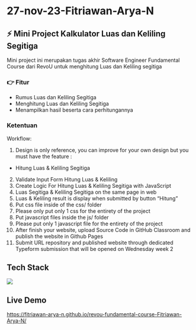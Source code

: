 # 27-nov-23-Fitriawan-Arya-N

## ⚡ Mini Project Kalkulator Luas dan Keliling Segitiga

Mini project ini merupakan tugas akhir Software Engineer Fundamental Course dari RevoU untuk menghitung Luas dan Keliling segitiga

### 👉 Fitur
- Rumus Luas dan Keliling Segitiga
- Menghitung Luas dan Keliling Segitiga
- Menampilkan hasil beserta cara perhitungannya

### Ketentuan
Workflow:
1. Design is only reference, you can improve for your own design but you must have the feature :
- Hitung Luas & Keliling Segitiga
2. Validate Input Form Hitung Luas & Keliling
3. Create Logic For Hitung Luas & Keliling Segitiga with JavaScript
4. Luas Segitiga & Keliling Segitiga on the same page in web
5. Luas & Keliling result is display when submitted by button “Hitung”
6. Put css file inside of the css/ folder
7. Please only put only 1 css for the entirety of the project
8. Put javascript files inside the js/ folder
9. Please put only 1 javascript file for the entirety of the project
10. After finish your website, upload Source Code in GitHub Classroom and publish the website in Github Pages
11. Submit URL repository and published website through dedicated Typeform submission that will be opened on Wednesday week 2 


## Tech Stack
<img src="https://skillicons.dev/icons?i=html,css,js">

## Live Demo
https://fitriawan-arya-n.github.io/revou-fundamental-course-Fitriawan-Arya-N/
